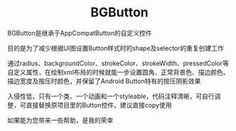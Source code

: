 <html>
<body>
<h1 align="center">BGButton</h1>
<p>BGButton是继承于AppCompatButton的自定义控件</p>
<p>目的是为了减少根据UI图设置Button样式时的shape及selector的重复创建工作</p>
<p>通过radius、backgroundColor、strokeColor、strokeWidth、pressedColor等自定义属性，在绘制xml布局的时候就能一步设置圆角、正常背景色、描边颜色、描边宽度及按压时颜色，并保留了Android Button特有的按压阴影效果</p>
<p>入侵性低，只有一个类、一个动画和一个styleable，代码注释清晰，可自行调整，可直接替换原项目里的Button控件，建议直接copy使用</p>
<p>如果能为您带来一些帮助，是我的荣幸</p>
</body>
<html>
